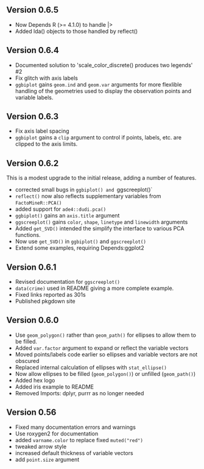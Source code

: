 ## Version 0.6.5

- Now Depends R (>= 4.1.0) to handle |>
- Added lda() objects to those handled by reflect()

## Version 0.6.4

- Documented solution to 'scale_color_discrete() produces two legends' #2
- Fix glitch with axis labels
- `ggbiplot` gains `geom.ind` and `geom.var` arguments for more flexlible handling of the geometries used to display the
observation points and variable labels.

## Version 0.6.3

- Fix axis label spacing
- `ggbiplot` gains a `clip` argument to control if points, labels, etc. are clipped to the axis limits.

## Version 0.6.2

This is a modest upgrade to the initial release, adding a number of features.

- corrected small bugs in `ggbiplot() and `ggscreeplot()`
- `reflect()` now also reflects supplementary variables from `FactoMineR::PCA()`
- added support for `ade4::dudi.pca()`
- `ggbiplot()` gains an `axis.title` argument
- `ggscreeplot()` gains `color`, `shape`, `linetype` and `linewidth` arguments
- Added `get_SVD()` intended the simplify the interface to various PCA functions.
- Now use `get_SVD()` in `ggbiplot()` and `ggscreeplot()`
- Extend some examples, requiring Depends:ggplot2

## Version 0.6.1

- Revised documentation for `ggscreeplot()`
- `data(crime)` used in README giving a more complete example.
- Fixed links reported as 301s
- Published pkgdown site

## Version 0.6.0

- Use `geom_polygon()` rather than `geom_path()` for ellipses to allow them to be filled.
- Added `var.factor` argument to expand or reflect the variable vectors
- Moved points/labels code earlier so ellipses and variable vectors are not obscured
- Replaced internal calculation of ellipses with `stat_ellipse()`
- Now allow ellipses to be filled (`geom_polygon()`) or unfilled (`geom_path()`)
- Added hex logo
- Added iris example to README
- Removed Imports: dplyr, purrr as no longer needed

## Version 0.56

- Fixed many documentation errors and warnings
- Use roxygen2 for documentation
- added `varname.color` to replace fixed `muted("red")`
- tweaked arrow style
- increased default thickness of variable vectors
- add `point.size` argument


